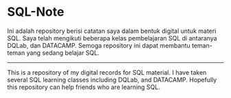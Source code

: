 # SQL-Note

Ini adalah repository berisi catatan saya dalam bentuk digital untuk materi SQL. Saya telah mengikuti beberapa kelas pembelajaran SQL di antaranya DQLab, dan DATACAMP. Semoga repository ini dapat membantu teman-teman yang sedang belajar SQL.


---
This is a repository of my digital records for SQL material. I have taken several SQL learning classes including DQLab, and DATACAMP. Hopefully this repository can help friends who are learning SQL.
